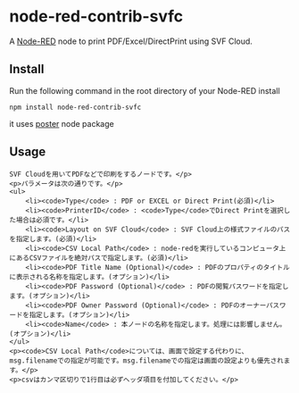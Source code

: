 node-red-contrib-svfc
==================

A <a href="http://nodered.org" target="_new">Node-RED</a> node to print PDF/Excel/DirectPrint using SVF Cloud.

Install
-------

Run the following command in the root directory of your Node-RED install

    npm install node-red-contrib-svfc


it uses <a href="https://github.com/rfrench/poster"> poster</a> node package

Usage
-----

    SVF Cloudを用いてPDFなどで印刷をするノードです。</p>
    <p>パラメータは次の通りです。</p>
    <ul>
    	<li><code>Type</code> : PDF or EXCEL or Direct Print(必須)</li>
    	<li><code>PrinterID</code> : <code>Type</code>でDirect Printを選択した場合は必須です。</li>
    	<li><code>Layout on SVF Cloud</code> : SVF Cloud上の様式ファイルのパスを指定します。(必須)</li>
    	<li><code>CSV Local Path</code> : node-redを実行しているコンピュータ上にあるCSVファイルを絶対パスで指定します。(必須)</li>
    	<li><code>PDF Title Name (Optional)</code> : PDFのプロパティのタイトルに表示される名称を指定します。(オプション)</li>
    	<li><code>PDF Password (Optional)</code> : PDFの閲覧パスワードを指定します。(オプション)</li>
    	<li><code>PDF Owner Password (Optional)</code> : PDFのオーナーパスワードを指定します。(オプション)</li>
    	<li><code>Name</code> : 本ノードの名称を指定します。処理には影響しません。(オプション)</li>
    </ul>
    <p><code>CSV Local Path</code>については、画面で設定する代わりに、msg.filenameでの指定が可能です。msg.filenameでの指定は画面の設定よりも優先されます。</p>
    <p>csvはカンマ区切りで1行目は必ずヘッダ項目を付加してください。</p>

